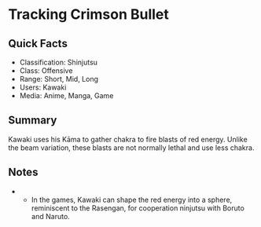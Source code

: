 # Tracking Crimson Bullet

## Quick Facts
- Classification: Shinjutsu
- Class: Offensive
- Range: Short, Mid, Long
- Users: Kawaki
- Media: Anime, Manga, Game

## Summary
Kawaki uses his Kāma to gather chakra to fire blasts of red energy. Unlike the beam variation, these blasts are not normally lethal and use less chakra.

## Notes
- * In the games, Kawaki can shape the red energy into a sphere, reminiscent to the Rasengan, for cooperation ninjutsu with Boruto and Naruto.
